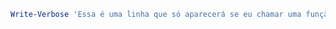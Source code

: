 ~~~powershell
Write-Verbose 'Essa é uma linha que só aparecerá se eu chamar uma função com o switch "-verbose" '
~~~

